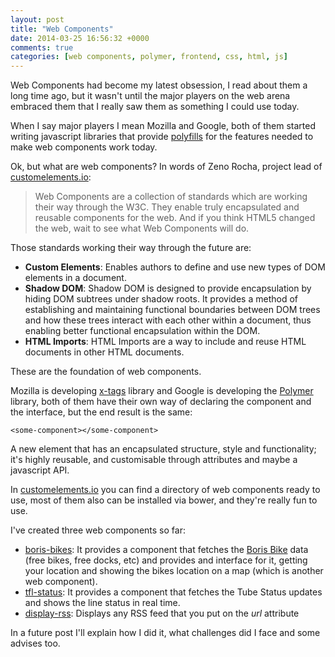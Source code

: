 ```yaml
---
layout: post
title: "Web Components"
date: 2014-03-25 16:56:32 +0000
comments: true
categories: [web components, polymer, frontend, css, html, js]
---
```


Web Components had become my latest obsession, I read about them a long time ago, but it wasn't until the major players on the web arena embraced them that I really saw them as something I could use today.

When I say major players I mean Mozilla and Google, both of them started writing javascript libraries that provide [polyfills](http://en.wikipedia.org/wiki/Polyfill) for the features needed to make web components work today.

Ok, but what are web components? In words of Zeno Rocha, project lead of [customelements.io](http://customelements.io/):

> Web Components are a collection of standards which are working their way through the W3C. They enable truly encapsulated and reusable components for the web. And if you think HTML5 changed the web, wait to see what Web Components will do.

Those standards working their way through the future are:

* **Custom Elements**: Enables authors to define and use new types of DOM elements in a document.
* **Shadow DOM**: Shadow DOM is designed to provide encapsulation by hiding DOM subtrees under shadow roots. It provides a method of establishing and maintaining functional boundaries between DOM trees and how these trees interact with each other within a document, thus enabling better functional encapsulation within the DOM.
* **HTML Imports**: HTML Imports are a way to include and reuse HTML documents in other HTML documents.

These are the foundation of web components.

Mozilla is developing [x-tags](http://www.x-tags.org/) library and Google is developing the [Polymer](http://www.polymer-project.org/) library, both of them have their own way of declaring the component and the interface, but the end result is the same:

	<some-component></some-component>
	
A new element that has an encapsulated structure, style and functionality; it's highly reusable, and customisable through attributes and maybe a javascript API.

In [customelements.io](http://customelements.io/) you can find a directory of web components ready to use, most of them also can be installed via bower, and they're really fun to use.

I've created three web components so far:

* [boris-bikes](https://github.com/beldar/boris-bikes): It provides a component that fetches the [Boris Bike](http://www.tfl.gov.uk/modes/cycling/barclays-cycle-hire) data (free bikes, free docks, etc) and provides and interface for it, getting your location and showing the bikes location on a map (which is another web component).
* [tfl-status](https://github.com/beldar/tfl-status): It provides a component that fetches the Tube Status updates and shows the line status in real time.
* [display-rss](https://github.com/beldar/display-rss): Displays any RSS feed that you put on the _url_ attribute

In a future post I'll explain how I did it, what challenges did I face and some advises too.